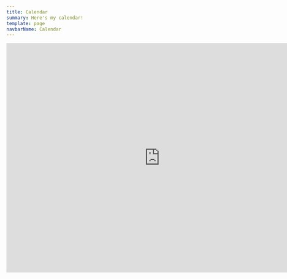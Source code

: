 ```yaml
---
title: Calendar
summary: Here's my calendar!
template: page
navbarName: Calendar
---
```


<iframe src="https://calendar.google.com/calendar/embed?height=600&amp;wkst=1&amp;ctz=America%2FLos_Angeles&amp;bgcolor=%23ffffff&amp;title=Eleftheria%20Beres's%20UW%20CSE%20Calendar&amp;showCalendars=0&amp;showPrint=0&amp;mode=WEEK&amp;src=ZWJlcmVzQGNzLndhc2hpbmd0b24uZWR1&amp;color=%239E69AF" style="border-width:0" width="800" height="600" frameborder="0" scrolling="no"></iframe>
